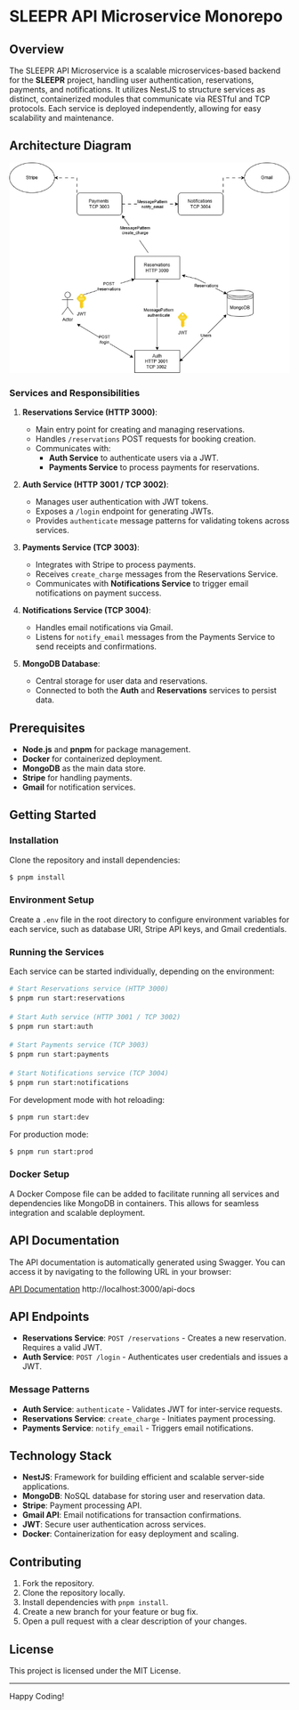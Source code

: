 # SLEEPR API Microservice Monorepo

## Overview

The SLEEPR API Microservice is a scalable microservices-based backend for the **SLEEPR** project, handling user authentication, reservations, payments, and notifications. It utilizes NestJS to structure services as distinct, containerized modules that communicate via RESTful and TCP protocols. Each service is deployed independently, allowing for easy scalability and maintenance.

## Architecture Diagram

![Sleepr Diagram](./diagram/sleepr.webp)


### Services and Responsibilities

1. **Reservations Service (HTTP 3000)**:
   - Main entry point for creating and managing reservations.
   - Handles `/reservations` POST requests for booking creation.
   - Communicates with:
     - **Auth Service** to authenticate users via a JWT.
     - **Payments Service** to process payments for reservations.

2. **Auth Service (HTTP 3001 / TCP 3002)**:
   - Manages user authentication with JWT tokens.
   - Exposes a `/login` endpoint for generating JWTs.
   - Provides `authenticate` message patterns for validating tokens across services.

3. **Payments Service (TCP 3003)**:
   - Integrates with Stripe to process payments.
   - Receives `create_charge` messages from the Reservations Service.
   - Communicates with **Notifications Service** to trigger email notifications on payment success.

4. **Notifications Service (TCP 3004)**:
   - Handles email notifications via Gmail.
   - Listens for `notify_email` messages from the Payments Service to send receipts and confirmations.

5. **MongoDB Database**:
   - Central storage for user data and reservations.
   - Connected to both the **Auth** and **Reservations** services to persist data.

## Prerequisites

- **Node.js** and **pnpm** for package management.
- **Docker** for containerized deployment.
- **MongoDB** as the main data store.
- **Stripe** for handling payments.
- **Gmail** for notification services.

## Getting Started

### Installation

Clone the repository and install dependencies:

```bash
$ pnpm install
```

### Environment Setup

Create a `.env` file in the root directory to configure environment variables for each service, such as database URI, Stripe API keys, and Gmail credentials.

### Running the Services

Each service can be started individually, depending on the environment:

```bash
# Start Reservations service (HTTP 3000)
$ pnpm run start:reservations

# Start Auth service (HTTP 3001 / TCP 3002)
$ pnpm run start:auth

# Start Payments service (TCP 3003)
$ pnpm run start:payments

# Start Notifications service (TCP 3004)
$ pnpm run start:notifications
```

For development mode with hot reloading:

```bash
$ pnpm run start:dev
```

For production mode:

```bash
$ pnpm run start:prod
```

### Docker Setup

A Docker Compose file can be added to facilitate running all services and dependencies like MongoDB in containers. This allows for seamless integration and scalable deployment.


## API Documentation

The API documentation is automatically generated using Swagger. You can access it by navigating to the following URL in your browser:

[API Documentation](http://localhost:3000/api-docs)
http://localhost:3000/api-docs


## API Endpoints

- **Reservations Service**: `POST /reservations` - Creates a new reservation. Requires a valid JWT.
- **Auth Service**: `POST /login` - Authenticates user credentials and issues a JWT.

### Message Patterns

- **Auth Service**: `authenticate` - Validates JWT for inter-service requests.
- **Reservations Service**: `create_charge` - Initiates payment processing.
- **Payments Service**: `notify_email` - Triggers email notifications.

## Technology Stack

- **NestJS**: Framework for building efficient and scalable server-side applications.
- **MongoDB**: NoSQL database for storing user and reservation data.
- **Stripe**: Payment processing API.
- **Gmail API**: Email notifications for transaction confirmations.
- **JWT**: Secure user authentication across services.
- **Docker**: Containerization for easy deployment and scaling.

## Contributing

1. Fork the repository.
2. Clone the repository locally.
3. Install dependencies with `pnpm install`.
4. Create a new branch for your feature or bug fix.
5. Open a pull request with a clear description of your changes.

## License

This project is licensed under the MIT License.

---

Happy Coding!
